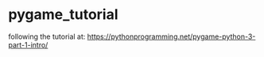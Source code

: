 # pygame_tutorial
following the tutorial at: https://pythonprogramming.net/pygame-python-3-part-1-intro/
